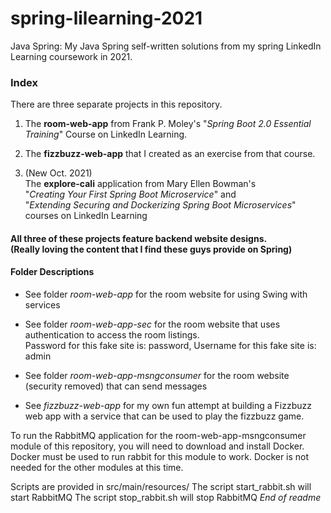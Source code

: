 # spring-lilearning-2021
Java Spring: My Java Spring self-written solutions from my spring LinkedIn Learning coursework in 2021. 

### Index
There are three separate projects in this repository. 

1.  The **room-web-app** from Frank P. Moley's "*Spring Boot 2.0 Essential Training*" Course on LinkedIn Learning. 

2.  The **fizzbuzz-web-app** that I created as an exercise from that course. 

3.  (New Oct. 2021) <br> The **explore-cali** application from Mary Ellen Bowman's <br> "*Creating Your First Spring Boot Microservice*" and <br>"*Extending Securing and Dockerizing Spring Boot Microservices*" courses on LinkedIn Learning  

#### All three of these projects feature backend website designs. <br>(Really loving the content that I find these guys provide on Spring)

#### Folder Descriptions
- See folder *room-web-app* for the room website for using Swing with services

- See folder *room-web-app-sec*  for the room website that uses authentication to access the room listings.
<br>Password for this fake site is: password, Username for this fake site is: admin

- See folder *room-web-app-msngconsumer* for the room website (security removed) that can send messages

- See *fizzbuzz-web-app* for my own fun attempt at building a Fizzbuzz web app with a service that can be used to play the fizzbuzz game. 

To run the RabbitMQ application for the room-web-app-msngconsumer module of this repository, you will need to download and install Docker.
Docker must be used to run rabbit for this module to work. 
Docker is not needed for the other modules at this time. 

Scripts are provided in src/main/resources/
The script start_rabbit.sh will start RabbitMQ
The script stop_rabbit.sh will stop RabbitMQ
*End of readme*
